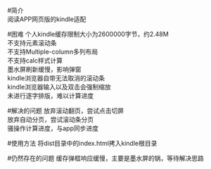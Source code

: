 #简介  
阅读APP网页版的kindle适配  

#困难
个人kindle缓存限制大小为2600000字节，约2.48M  
不支持元素滚动条  
不支持Multiple-column多列布局  
不支持calc样式计算  
墨水屏刷新缓慢，影响弹窗  
kindle浏览器自带无法取消的滚动条  
kindle浏览器输入以及双击会强制缩放  
未进行逐字排版，难以计算进度

#解决的问题
放弃滚动翻页，尝试点击切屏  
放弃自动分页，尝试滚动条分页  
骚操作计算进度，与app同步进度


#使用方法
将dist目录中的index.html拷入kindle根目录

#仍然存在的问题
缓存弹框响应缓慢，主要是墨水屏的锅，等待解决思路
